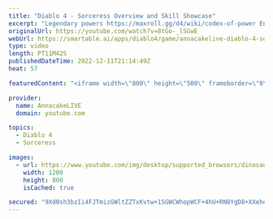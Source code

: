 ```yaml
---
title: "Diablo 4 - Sorceress Overview and Skill Showcase"
excerpt: "Legendary powers https://maxroll.gg/d4/wiki/codex-of-power Enchantment Effects ..."
originalUrl: https://youtube.com/watch?v=8tGo-_lSGwE
webUrl: https://smartable.ai/apps/diablo4/game/annacakelive-diablo-4-sorceress-overview-and-skill-showcase/
type: video
length: PT11M42S
publishedDateTime: 2022-12-11T21:14:49Z
heat: 57

featuredContent: "<iframe width=\"800\" height=\"500\" frameborder=\"0\" src=\"https://www.youtube.com/embed/8tGo-_lSGwE\" allow=\"accelerometer; autoplay; encrypted-media; gyroscope; picture-in-picture\" allowfullscreen></iframe>"

provider:
  name: AnnacakeLIVE
  domain: youtube.com

topics:
  - Diablo 4
  - Sorceress

images:
  - url: https://www.youtube.com/img/desktop/supported_browsers/dinosaur.png
    width: 1200
    height: 800
    isCached: true

secured: "9Xd0sh3bzIi4FJTmizGWltZZTxKvtw+1SGWCWhopWCF+4hU+RN8YgD8+XXeheRbdxQfJoIhxKfJ+NGUME6r4CkOeyHYw90tgNvYiTC2TntIIjXmwL1oueAXnz7hnnJpgYGyRWoSjNgDyyn8tQbkIK8yMANEKaj+Z8YQ0X8WXcJ6oA/8ddo7oDT96Ud3yANOmh4JWSEaxNgMKPuEBcJ5dpPgcAajMSz60YHECZ1fpgUDFc/OTMahncpYYa9FpEHW9pp2V2JnbD7bmG3TMWL1M9BVJdcSVhk3SDrDnEQzHOLjNNK6vcbxI7CFKdY1IRIjQtAAE5CetvmHG0rXnuVm/gFNFfcEx4rpkcpSJ8cIXtk+aG34aC2/YyJRlmA69qX/2z5AIwIAvEW063URYPgxTp62T6HT7YqYOxiZNj9LwvKE=;arY21jcDbsra5NxmwzLnFA=="
---
```


